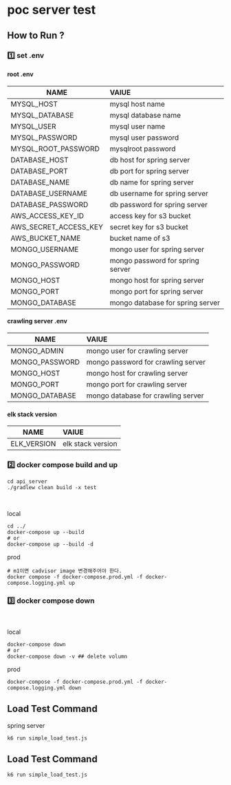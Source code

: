 # poc server test

## How to Run ? 
### 1️⃣ set .env  

#### root .env
|NAME|VAlUE|
|---|:---|
|MYSQL_HOST|mysql host name|
|MYSQL_DATABASE|mysql database name|
|MYSQL_USER|mysql user name|
|MYSQL_PASSWORD|mysql user password|
|MYSQL_ROOT_PASSWORD|mysqlroot password|
|DATABASE_HOST|db host for spring server|
|DATABASE_PORT|db port for spring server|
|DATABASE_NAME|db name for spring server|
|DATABASE_USERNAME|db username for spring server|
|DATABASE_PASSWORD|db password for spring server|
|AWS_ACCESS_KEY_ID|access key for s3 bucket|
|AWS_SECRET_ACCESS_KEY|secret key for s3 bucket|
|AWS_BUCKET_NAME|bucket name of s3|
|MONGO_USERNAME|mongo user for spring server|
|MONGO_PASSWORD|mongo password for spring server|
|MONGO_HOST|mongo host for spring server|
|MONGO_PORT|mongo port for spring server|
|MONGO_DATABASE|mongo database for spring server|


#### crawling server .env
|NAME|VAlUE|
|---|:---|
|MONGO_ADMIN|mongo user for crawling server|
|MONGO_PASSWORD|mongo password for crawling server|
|MONGO_HOST|mongo host for crawling server|
|MONGO_PORT|mongo port for crawling server|
|MONGO_DATABASE|mongo database for crawling server|

#### elk stack version
|NAME|VAlUE|
|---|:---|
|ELK_VERSION|elk stack version|


### 2️⃣ docker compose build and up

```shell
cd api_server
./gradlew clean build -x test

```

<br />

local
```shell
cd ../
docker-compose up --build 
# or
docker-compose up --build -d
```

prod
```shell
# m1이면 cadvisor image 변경해주어야 한다. 
docker compose -f docker-compose.prod.yml -f docker-compose.logging.yml up
```

### 3️⃣ docker compose down

<br />

local
```shell
docker-compose down
# or 
docker-compose down -v ## delete volumn
```

prod
```shell
docker-compose -f docker-compose.prod.yml -f docker-compose.logging.yml down
```


## Load Test Command

spring server
```shell
k6 run simple_load_test.js
```

## Load Test Command

```shell
k6 run simple_load_test.js
```